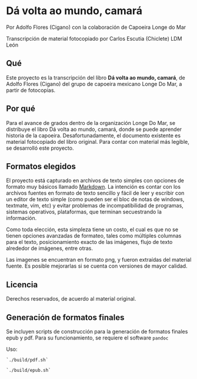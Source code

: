 # Dá volta ao mundo, camará

Por Adolfo Flores (Cigano)
con la colaboración de Capoeira Longe do Mar

Transcripción de material fotocopiado por
Carlos Escutia (Chiclete) LDM León


## Qué

Este proyecto es la transcripción del libro **Dá volta ao mundo, camará**, de Adolfo
Flores (Cigano) del grupo de capoeira mexicano Longe Do Mar, a partir de fotocopias.


## Por qué

Para el avance de grados dentro de la organización Longe Do Mar, se distribuye el
libro Dá volta ao mundo, camará, donde se puede aprender historia de la capoeira.
Desafortunadamente, el documento existente es material fotocopiado del libro original.
Para contar con material más legible, se desarrolló este proyecto.


## Formatos elegidos

El proyecto está capturado en archivos de texto simples con opciones de formato
muy básicos llamado [Markdown][1]. La intención es contar con los archivos fuentes
en formato de texto sencillo y fácil de leer y escribir con un editor de texto
simple (como pueden ser el bloc de notas de windows, textmate, vim, etc) y evitar
problemas de incompatibilidad de programas, sistemas operativos, plataformas, que
terminan secuestrando la información.

Como toda elección, esta simpleza tiene un costo, el cual es que no se tienen
opciones avanzadas de formateo, tales como múltiples columnas para el texto,
posicionamiento exacto de las imágenes, flujo de texto alrededor de imágenes, entre
otras.

Las imagenes se encuentran en formato png, y fueron extraídas del material fuente.
Es posible mejorarlas si se cuenta con versiones de mayor calidad.


## Licencia

Derechos reservados, de acuerdo al material original.


## Generación de formatos finales

Se incluyen scripts de construcción para la generación de formatos finales epub y pdf.
Para su funcionamiento, se requiere el software `pandoc`

Uso:

    `./build/pdf.sh`

    `./build/epub.sh`


[1]: <https://es.wikipedia.org/wiki/Markdown> "Markdown"

